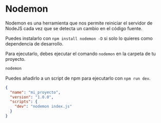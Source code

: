 # Nodemon

Nodemon es una herramienta que nos permite reiniciar el servidor de NodeJS cada vez que se detecta un cambio en el código fuente.

Puedes instalarlo con `npm install nodemon -D` si solo lo quieres como dependencia de desarrollo.

Para ejecutarlo, debes ejecutar el comando `nodemon` en la carpeta de tu proyecto.

```bash
nodemon
```

Puedes añadirlo a un script de npm para ejecutarlo con `npm run dev`.

```json
{
  "name": "mi_proyecto",
  "version": "1.0.0",
  "scripts": {
    "dev": "nodemon index.js"
  }
}
```
